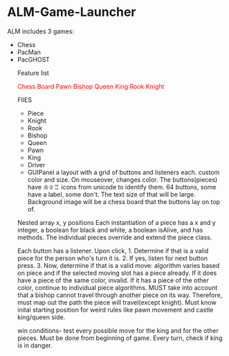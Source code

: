# ALM-Game-Launcher

ALM includes 3 games: 
<ul> <li> Chess </li>
<li> PacMan </li>
<li> PacGHOST </li>

Feature list
  <p style='color:red'>
  Chess Board
  Pawn 
  Bishop
  Queen
  King
  Rook
  Knight
  


FIlES
  - Piece
  - Knight
  - Rook
  - Bishop
  - Queen
  - Pawn
  - King
  - Driver
  - GUIPanel a layout with a grid of buttons and listeners each. custom color and size. On mouseover, changes color. The buttons(pieces) have ♔♕♖ icons from unicode to identify them. 64 buttons, some have a label, some don't. The text size of that will be large. Background image will be a chess board that the buttons lay on top of.
  
  Nested array x, y positions
  Each instantiation of a piece has a x and y integer, a boolean for black and white, a boolean isAlive, and has methods.
  The individual pieces override and extend the piece class.
  
Each button has a listener. 
  Upon click,
    1. Determine if that is a valid piece for the person who's turn it is.
    2. If yes, listen for next button press. 
    3. Now, determine if that is a valid move:
        algorithm varies based on piece and if the selected moving slot has a piece already. If it does have a piece of the same color, invalid. If it has a piece of the other color, continue to individual piece algorithms. MUST take into account that a bishop cannot travel through another piece on its way. Therefore, must map out the path the piece will travel(except knight). Must know inital starting position for weird rules like pawn movement and castle king/queen side.
 
 win conditions- test every possible move for the king and for the other pieces. Must be done from beginning of game. Every turn, check if king is in danger.
</p>
